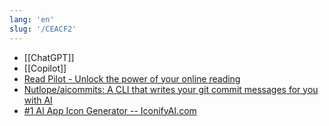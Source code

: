 ```yaml
---
lang: 'en'
slug: '/CEACF2'
---
```


- [[ChatGPT]]
- [[Copilot]]
- [Read Pilot - Unlock the power of your online reading](https://readpilot.vercel.app/)
- [Nutlope/aicommits: A CLI that writes your git commit messages for you with AI](https://github.com/Nutlope/aicommits)
- [#1 AI App Icon Generator -- IconifyAI.com](https://www.iconifyai.com/)
